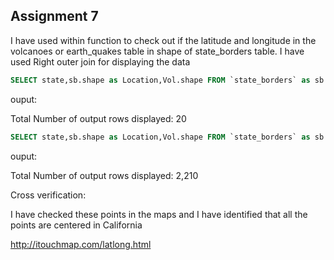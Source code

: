 ## Assignment 7 ##

I have used within function to check out if the latitude and longitude in the volcanoes or earth_quakes table 
in shape of state_borders table. I have used Right outer join for displaying the data 

```SQL
SELECT state,sb.shape as Location,Vol.shape FROM `state_borders` as sb right outer join `volcanoes` as Vol ON contains(sb.shape,Vol.shape) where sb.state='California'
```


ouput:

Total Number of output rows displayed: 20


```SQL
SELECT state,sb.shape as Location,Vol.shape FROM `state_borders` as sb right outer join `earth_quakes` as Vol ON contains(sb.shape,Vol.shape) where sb.state='California'
```

ouput:

Total Number of output rows displayed: 2,210

Cross verification: 

I have checked these points in the maps and I have identified that all the points are centered in California

http://itouchmap.com/latlong.html


